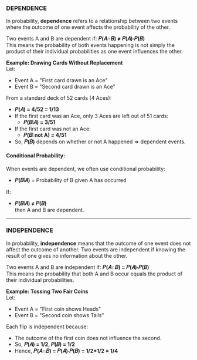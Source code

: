 ### DEPENDENCE
In probability, **dependence** refers to a relationship between two events where the outcome of one event affects the probability of the other.  

Two events A and B are dependent if: **𝑃(𝐴∩𝐵) ≠ 𝑃(𝐴)⋅𝑃(𝐵)**  
This means the probability of both events happening is not simply the product of their individual probabilities as one event influences the other.  

**Example: Drawing Cards Without Replacement**  
Let:
- Event A = "First card drawn is an Ace"
- Event B = "Second card drawn is an Ace"

From a standard deck of 52 cards (4 Aces):
- **𝑃(𝐴) = 4/52 = 1/13**
- If the first card was an Ace, only 3 Aces are left out of 51 cards:
  - **𝑃(𝐵∣𝐴) = 3/51**
- If the first card was not an Ace:
  - **𝑃(𝐵∣ not A) = 4/51**
- So, **𝑃(𝐵)** depends on whether or not A happened ⇒ dependent events.

#### Conditional Probability:
When events are dependent, we often use conditional probability:   
 - **𝑃(𝐵∣𝐴)** = Probability of B given A has occurred  

If:  
 - **𝑃(𝐵∣𝐴) ≠ 𝑃(𝐵)**  
then A and B are dependent.

---

### INDEPENDENCE
In probability, **independence** means that the outcome of one event does not affect the outcome of another. Two events are independent if knowing the result of one gives no information about the other.  

Two events A and B are independent if: **𝑃(𝐴∩𝐵) = 𝑃(𝐴)⋅𝑃(𝐵)**  
This means the probability that both A and B occur equals the product of their individual probabilities.

**Example: Tossing Two Fair Coins**  
Let:
- Event A = "First coin shows Heads"
- Event B = "Second coin shows Tails"

Each flip is independent because:
- The outcome of the first coin does not influence the second.
- So, **𝑃(𝐴) = 1/2, 𝑃(𝐵) = 1/2**
- Hence, **𝑃(𝐴∩𝐵) = 𝑃(𝐴)⋅𝑃(𝐵) = 1/2*1/2 = 1/4**
